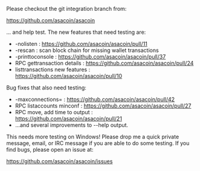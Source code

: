 Please checkout the git integration branch from:

https://github.com/asacoin/asacoin

... and help test.  The new features that need testing are:

* -nolisten : https://github.com/asacoin/asacoin/pull/11
* -rescan : scan block chain for missing wallet transactions
* -printtoconsole : https://github.com/asacoin/asacoin/pull/37
* RPC gettransaction details : https://github.com/asacoin/asacoin/pull/24
* listtransactions new features : https://github.com/asacoin/asacoin/pull/10

Bug fixes that also need testing:

* -maxconnections= : https://github.com/asacoin/asacoin/pull/42
* RPC listaccounts minconf : https://github.com/asacoin/asacoin/pull/27
* RPC move, add time to output : https://github.com/asacoin/asacoin/pull/21
* ...and several improvements to --help output.

This needs more testing on Windows!  Please drop me a quick private message, email, or IRC message if you are able to do some testing.  If you find bugs, please open an issue at:

https://github.com/asacoin/asacoin/issues
